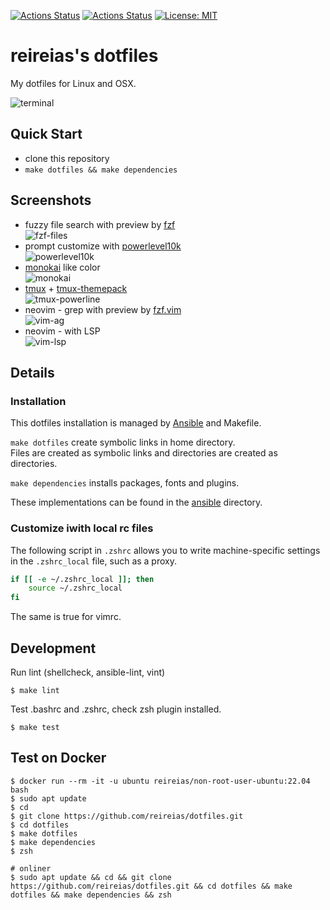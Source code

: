 [![Actions Status](https://github.com/reireias/dotfiles/workflows/install/badge.svg)](https://github.com/reireias/dotfiles/actions) [![Actions Status](https://github.com/reireias/dotfiles/workflows/lint/badge.svg)](https://github.com/reireias/dotfiles/actions) [![License: MIT](https://img.shields.io/badge/License-MIT-yellow.svg)](https://opensource.org/licenses/MIT)

# reireias's dotfiles

My dotfiles for Linux and OSX.

![terminal](https://user-images.githubusercontent.com/24800246/98963316-d4a01280-254a-11eb-962a-42fa758e44b5.png)

## Quick Start

- clone this repository
- `make dotfiles && make dependencies`

## Screenshots
- fuzzy file search with preview by [fzf](https://github.com/junegunn/fzf)  
  ![fzf-files](https://user-images.githubusercontent.com/24800246/99158555-62c8f400-2717-11eb-9d0a-58736ac201eb.png)
- prompt customize with [powerlevel10k](https://github.com/romkatv/powerlevel10k)  
  ![powerlevel10k](https://user-images.githubusercontent.com/24800246/99158960-a1f94400-271b-11eb-8d44-832103563088.png)
- [monokai](http://monokai.9x4.net/) like color  
  ![monokai](https://user-images.githubusercontent.com/24800246/99158941-75452c80-271b-11eb-9c1b-8409e53c3eda.png)
- [tmux](https://github.com/tmux/tmux) + [tmux-themepack](https://github.com/jimeh/tmux-themepack)  
  ![tmux-powerline](https://user-images.githubusercontent.com/24800246/99159052-7cb90580-271c-11eb-91b1-5fb5105ce085.png)
- neovim - grep with preview by [fzf.vim](https://github.com/junegunn/fzf.vim)  
  ![vim-ag](https://user-images.githubusercontent.com/24800246/99159106-e9cc9b00-271c-11eb-97be-92b4fd1adace.png)
- neovim - with LSP  
  ![vim-lsp](https://user-images.githubusercontent.com/24800246/99159375-09fd5980-271f-11eb-9b8a-42289b5217b3.png)


## Details

### Installation
This dotfiles installation is managed by [Ansible](https://docs.ansible.com/) and Makefile.

`make dotfiles` create symbolic links in home directory.  
Files are created as symbolic links and directories are created as directories.

`make dependencies` installs packages, fonts and plugins.

These implementations can be found in the [ansible](ansible) directory.

### Customize iwith local rc files
The following script in `.zshrc` allows you to write machine-specific settings in the `.zshrc_local` file, such as a proxy.

```bash
if [[ -e ~/.zshrc_local ]]; then
    source ~/.zshrc_local
fi
```

The same is true for vimrc.

## Development
Run lint (shellcheck, ansible-lint, vint)

```console
$ make lint
```

Test .bashrc and .zshrc, check zsh plugin installed.

```console
$ make test
```

## Test on Docker

```console
$ docker run --rm -it -u ubuntu reireias/non-root-user-ubuntu:22.04 bash
$ sudo apt update
$ cd
$ git clone https://github.com/reireias/dotfiles.git
$ cd dotfiles
$ make dotfiles
$ make dependencies
$ zsh

# onliner
$ sudo apt update && cd && git clone https://github.com/reireias/dotfiles.git && cd dotfiles && make dotfiles && make dependencies && zsh
```

